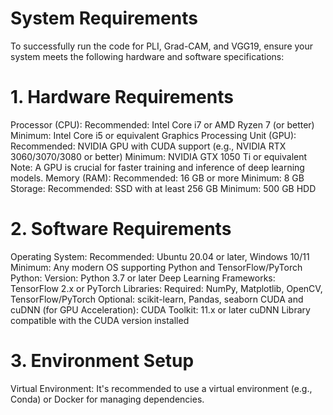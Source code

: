 # System Requirements
To successfully run the code for PLI, Grad-CAM, and VGG19, ensure your system meets the following hardware and software specifications:

# 1. Hardware Requirements
Processor (CPU):
Recommended: Intel Core i7 or AMD Ryzen 7 (or better)
Minimum: Intel Core i5 or equivalent
Graphics Processing Unit (GPU):
Recommended: NVIDIA GPU with CUDA support (e.g., NVIDIA RTX 3060/3070/3080 or better)
Minimum: NVIDIA GTX 1050 Ti or equivalent
Note: A GPU is crucial for faster training and inference of deep learning models.
Memory (RAM):
Recommended: 16 GB or more
Minimum: 8 GB
Storage:
Recommended: SSD with at least 256 GB
Minimum: 500 GB HDD
# 2. Software Requirements
Operating System:
Recommended: Ubuntu 20.04 or later, Windows 10/11
Minimum: Any modern OS supporting Python and TensorFlow/PyTorch
Python:
Version: Python 3.7 or later
Deep Learning Frameworks:
TensorFlow 2.x or PyTorch
Libraries:
Required: NumPy, Matplotlib, OpenCV, TensorFlow/PyTorch
Optional: scikit-learn, Pandas, seaborn
CUDA and cuDNN (for GPU Acceleration):
CUDA Toolkit: 11.x or later
cuDNN Library compatible with the CUDA version installed
# 3. Environment Setup
Virtual Environment:
It's recommended to use a virtual environment (e.g., Conda) or Docker for managing dependencies.
